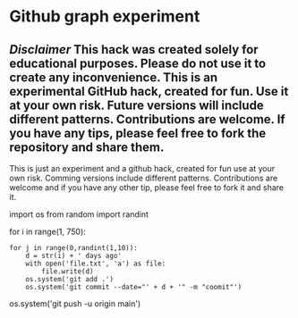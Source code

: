 # Github graph experiment

## *Disclaimer* This hack was created solely for educational purposes. Please do not use it to create any inconvenience. This is an experimental GitHub hack, created for fun. Use it at your own risk. Future versions will include different patterns. Contributions are welcome. If you have any tips, please feel free to fork the repository and share them.
This is just an experiment and a github hack, created for fun use at your own risk. 
Comming versions include different patterns.
Contributions are welcome and if you have any other tip, please feel free to fork it and share it.

import os
from random import randint

for i in range(1, 750):

    for j in range(0,randint(1,10)):
        d = str(i) + ' days ago'
        with open('file.txt', 'a') as file:
            file.write(d)
        os.system('git add .')
        os.system('git commit --date="' + d + '" -m "coomit"')
    
os.system('git push -u origin main')